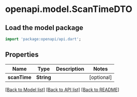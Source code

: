 # openapi.model.ScanTimeDTO

## Load the model package
```dart
import 'package:openapi/api.dart';
```

## Properties
Name | Type | Description | Notes
------------ | ------------- | ------------- | -------------
**scanTime** | **String** |  | [optional] 

[[Back to Model list]](../README.md#documentation-for-models) [[Back to API list]](../README.md#documentation-for-api-endpoints) [[Back to README]](../README.md)


